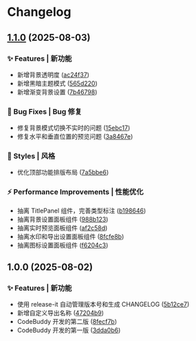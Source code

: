 # Changelog

## [1.1.0](https://github.com/baiwumm/vue3-mini-cover/compare/1.0.0...1.1.0) (2025-08-03)

### ✨ Features | 新功能

* 新增背景透明度 ([ac24f37](https://github.com/baiwumm/vue3-mini-cover/commit/ac24f370cd4e40ebbc2d4a74ffabb024fe9dc1bf))
* 新增黑暗主题模式 ([565d220](https://github.com/baiwumm/vue3-mini-cover/commit/565d2206d537c32b417bd6ee9dc4956e24e69094))
* 新增渐变背景设置 ([7b46798](https://github.com/baiwumm/vue3-mini-cover/commit/7b46798d533831a08f95ede79790e3547db4d3a4))

### 🐛 Bug Fixes | Bug 修复

* 修复背景模式切换不实时的问题 ([15ebc17](https://github.com/baiwumm/vue3-mini-cover/commit/15ebc171822680a22bfd9035c5b7d22dc106a6b7))
* 修复水平和垂直位置的预览问题 ([3a8467e](https://github.com/baiwumm/vue3-mini-cover/commit/3a8467eae4ecee05d5d030d6434a605b3de117df))

### 💄 Styles | 风格

* 优化顶部功能排版布局 ([7a5bbe6](https://github.com/baiwumm/vue3-mini-cover/commit/7a5bbe63033c6c96229adcf549ae27fc1a3f6783))

### ⚡ Performance Improvements | 性能优化

* 抽离 TitlePanel 组件，完善类型标注 ([b198646](https://github.com/baiwumm/vue3-mini-cover/commit/b1986462835dcc02ea73112b181b45591ac5482f))
* 抽离背景设置面板组件 ([988b123](https://github.com/baiwumm/vue3-mini-cover/commit/988b1236c60e262f711c6910c8e20ab18a74aa95))
* 抽离实时预览面板组件 ([af2c58d](https://github.com/baiwumm/vue3-mini-cover/commit/af2c58ddfa109a01452009ec674e9eebcb7944da))
* 抽离水印和导出设置面板组件 ([8fcfe8b](https://github.com/baiwumm/vue3-mini-cover/commit/8fcfe8b52328a83fcd500b9b4d387dc885427363))
* 抽离图标设置面板组件 ([f6204c3](https://github.com/baiwumm/vue3-mini-cover/commit/f6204c3211ddfcf42aaf9babd785df36393dc277))

## 1.0.0 (2025-08-02)

### ✨ Features | 新功能

* 使用 release-it 自动管理版本号和生成 CHANGELOG ([5b12ce7](https://github.com/baiwumm/vue3-mini-cover/commit/5b12ce771ffd71ae87e305df88855b8e0db421d9))
* 新增自定义导出名称 ([47204b9](https://github.com/baiwumm/vue3-mini-cover/commit/47204b93b58755cc50012863246ab0d2635407ce))
* CodeBuddy 开发的第二版 ([8fecf7b](https://github.com/baiwumm/vue3-mini-cover/commit/8fecf7b4b0cab999a15c444681e7692425a3e68e))
* CodeBuddy 开发的第一版 ([3dda0b6](https://github.com/baiwumm/vue3-mini-cover/commit/3dda0b65ae6332ac908ae9ce171d8729eb0101bc))
